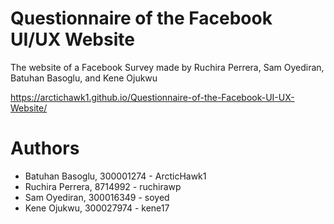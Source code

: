 # Questionnaire of the Facebook UI/UX Website

The website of a Facebook Survey made by Ruchira Perrera, Sam Oyediran, Batuhan Basoglu, and Kene Ojukwu

https://arctichawk1.github.io/Questionnaire-of-the-Facebook-UI-UX-Website/

# Authors

- Batuhan Basoglu, 300001274 - ArcticHawk1
- Ruchira Perrera, 8714992 - ruchirawp
- Sam Oyediran, 300016349 - soyed
- Kene Ojukwu, 300027974 - kene17
